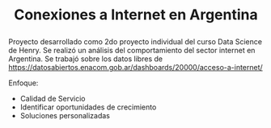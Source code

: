 #  <p align="center"> Conexiones a Internet en Argentina </p>
Proyecto desarrollado como 2do proyecto individual del curso Data Science de Henry. Se realizó un análisis del comportamiento del sector internet en Argentina. Se trabajó sobre los datos libres de https://datosabiertos.enacom.gob.ar/dashboards/20000/acceso-a-internet/ 

Enfoque:
- Calidad de Servicio
- Identificar oportunidades de crecimiento
- Soluciones personalizadas
